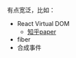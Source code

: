 有点宽泛，比如：

* React Virtual DOM
    * [知乎paper](https://zhuanlan.zhihu.com/p/62555421)
* fiber
* 合成事件

